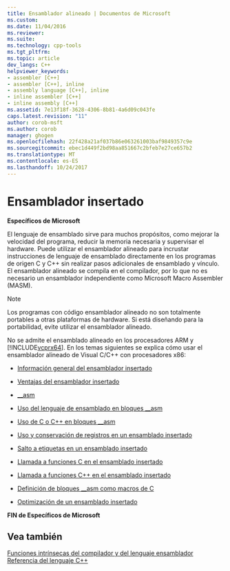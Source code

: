 ```yaml
---
title: Ensamblador alineado | Documentos de Microsoft
ms.custom: 
ms.date: 11/04/2016
ms.reviewer: 
ms.suite: 
ms.technology: cpp-tools
ms.tgt_pltfrm: 
ms.topic: article
dev_langs: C++
helpviewer_keywords:
- assembler [C++]
- assembler [C++], inline
- assembly language [C++], inline
- inline assembler [C++]
- inline assembly [C++]
ms.assetid: 7e13f18f-3628-4306-8b81-4a6d09c043fe
caps.latest.revision: "11"
author: corob-msft
ms.author: corob
manager: ghogen
ms.openlocfilehash: 22f428a21af037b86e063261003baf9849357c9e
ms.sourcegitcommit: ebec1d449f2bd98aa851667c2bfeb7e27ce657b2
ms.translationtype: MT
ms.contentlocale: es-ES
ms.lasthandoff: 10/24/2017
---
```

# <a name="inline-assembler"></a>Ensamblador insertado
**Específicos de Microsoft**  
  
 El lenguaje de ensamblado sirve para muchos propósitos, como mejorar la velocidad del programa, reducir la memoria necesaria y supervisar el hardware. Puede utilizar el ensamblador alineado para incrustar instrucciones de lenguaje de ensamblado directamente en los programas de origen C y C++ sin realizar pasos adicionales de ensamblado y vínculo. El ensamblador alineado se compila en el compilador, por lo que no es necesario un ensamblador independiente como Microsoft Macro Assembler (MASM).  
  
> [!NOTE]
>  Los programas con código ensamblador alineado no son totalmente portables a otras plataformas de hardware. Si está diseñando para la portabilidad, evite utilizar el ensamblador alineado.  
  
 No se admite el ensamblado alineado en los procesadores ARM y [!INCLUDE[vcprx64](../../assembler/inline/includes/vcprx64_md.md)].  En los temas siguientes se explica cómo usar el ensamblador alineado de Visual C/C++ con procesadores x86:  
  
-   [Información general del ensamblador insertado](../../assembler/inline/inline-assembler-overview.md)  
  
-   [Ventajas del ensamblador insertado](../../assembler/inline/advantages-of-inline-assembly.md)  
  
-   [__asm](../../assembler/inline/asm.md)  
  
-   [Uso del lenguaje de ensamblado en bloques __asm](../../assembler/inline/using-assembly-language-in-asm-blocks.md)  
  
-   [Uso de C o C++ en bloques __asm](../../assembler/inline/using-c-or-cpp-in-asm-blocks.md)  
  
-   [Uso y conservación de registros en un ensamblado insertado](../../assembler/inline/using-and-preserving-registers-in-inline-assembly.md)  
  
-   [Salto a etiquetas en un ensamblado insertado](../../assembler/inline/jumping-to-labels-in-inline-assembly.md)  
  
-   [Llamada a funciones C en el ensamblado insertado](../../assembler/inline/calling-c-functions-in-inline-assembly.md)  
  
-   [Llamada a funciones C++ en el ensamblado insertado](../../assembler/inline/calling-cpp-functions-in-inline-assembly.md)  
  
-   [Definición de bloques __asm como macros de C](../../assembler/inline/defining-asm-blocks-as-c-macros.md)  
  
-   [Optimización de un ensamblado insertado](../../assembler/inline/optimizing-inline-assembly.md)  
  
 **FIN de Específicos de Microsoft**  
  
## <a name="see-also"></a>Vea también  
 [Funciones intrínsecas del compilador y del lenguaje ensamblador](../../intrinsics/compiler-intrinsics-and-assembly-language.md)   
 [Referencia del lenguaje C++](../../cpp/cpp-language-reference.md)